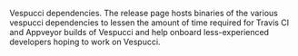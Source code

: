 Vespucci dependencies.
The release page hosts binaries of the various vespucci dependencies to lessen the amount of time required for Travis CI and Appveyor builds of Vespucci and help onboard less-experienced developers hoping to work on Vespucci.
